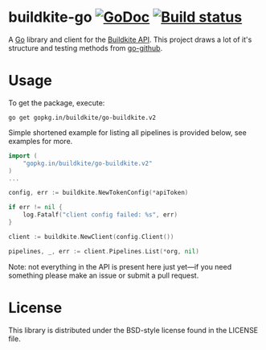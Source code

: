 # buildkite-go [![GoDoc](https://img.shields.io/badge/godoc-Reference-brightgreen.svg?style=flat)](http://godoc.org/github.com/buildkite/go-buildkite) [![Build status](https://badge.buildkite.com/f7561b01d3f2886b819d0825464bf9a3c90cd0d0a1a96a517d.svg)](https://buildkite.com/mark-at-wolfe-dot-id-dot-au/go-buildkite)

A [Go](http://golang.org) library and client for the [Buildkite API](https://buildkite.com/docs/api). This project draws a lot of it's structure and testing methods from [go-github](https://github.com/google/go-github).

# Usage

To get the package, execute:

```
go get gopkg.in/buildkite/go-buildkite.v2
```

Simple shortened example for listing all pipelines is provided below, see examples for more.

```go
import (
    "gopkg.in/buildkite/go-buildkite.v2"
)
...

config, err := buildkite.NewTokenConfig(*apiToken)

if err != nil {
	log.Fatalf("client config failed: %s", err)
}

client := buildkite.NewClient(config.Client())

pipelines, _, err := client.Pipelines.List(*org, nil)

```

Note: not everything in the API is present here just yet—if you need something please make an issue or submit a pull request.

# License

This library is distributed under the BSD-style license found in the LICENSE file.
